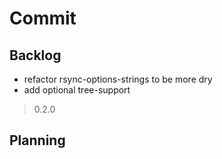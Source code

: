 # Commit


## Backlog

- refactor rsync-options-strings to be more dry
- add optional tree-support

> 0.2.0

## Planning
